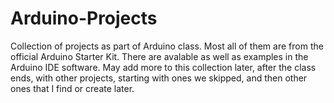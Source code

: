 # Arduino-Projects
Collection of projects as part of Arduino class. Most all of them are from the official Arduino Starter Kit. There are avalable as well as examples in the Arduino IDE software. 
May add more to this collection later, after the class ends, with other projects, starting with ones we skipped, and then other ones that I find or create later. 
